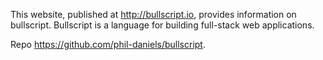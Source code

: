 This website, published at http://bullscript.io, provides information on bullscript. Bullscript is a language for building full-stack web applications.

Repo https://github.com/phil-daniels/bullscript.